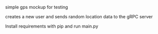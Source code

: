 simple gps mockup for testing

creates a new user and sends random location data to the gRPC server

Install requirements with pip and run main.py